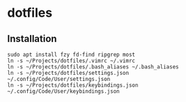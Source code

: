 # dotfiles

## Installation

    sudo apt install fzy fd-find ripgrep most
    ln -s ~/Projects/dotfiles/.vimrc ~/.vimrc
    ln -s ~/Projects/dotfiles/.bash_aliases ~/.bash_aliases
    ln -s ~/Projects/dotfiles/settings.json ~/.config/Code/User/settings.json
    ln -s ~/Projects/dotfiles/keybindings.json ~/.config/Code/User/keybindings.json
